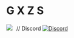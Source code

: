 # G X Z S

![](https://komarev.com/ghpvc/?username=gxzass&color=blue)⠀// Discord [![Discord](https://img.shields.io/discord/591914197219016707.svg?label=&logo=discord&logoColor=ffffff&color=7389D8&labelColor=6A7EC2)](https://discord.gg/vtRFWaQMAF)


